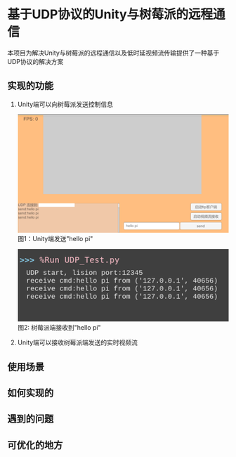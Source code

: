 # 基于UDP协议的Unity与树莓派的远程通信

本项目为解决Unity与树莓派的远程通信以及低时延视频流传输提供了一种基于UDP协议的解决方案

## 实现的功能

1. Unity端可以向树莓派发送控制信息

   ![pic1](image/README/pic1.png)
    图1：Unity端发送"hello pi"

   ![pic2](image/README/pic2.png)
    图2: 树莓派端接收到"hello pi"

2. Unity端可以接收树莓派端发送的实时视频流

## 使用场景

## 如何实现的

## 遇到的问题

## 可优化的地方
